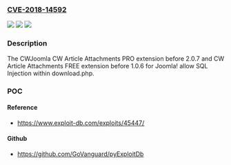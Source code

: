 ### [CVE-2018-14592](https://cve.mitre.org/cgi-bin/cvename.cgi?name=CVE-2018-14592)
![](https://img.shields.io/static/v1?label=Product&message=n%2Fa&color=blue)
![](https://img.shields.io/static/v1?label=Version&message=n%2Fa&color=blue)
![](https://img.shields.io/static/v1?label=Vulnerability&message=n%2Fa&color=brighgreen)

### Description

The CWJoomla CW Article Attachments PRO extension before 2.0.7 and CW Article Attachments FREE extension before 1.0.6 for Joomla! allow SQL Injection within download.php.

### POC

#### Reference
- https://www.exploit-db.com/exploits/45447/

#### Github
- https://github.com/GoVanguard/pyExploitDb

